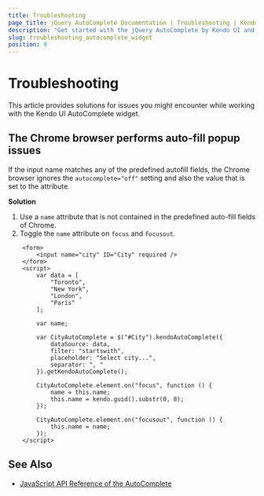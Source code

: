 ```yaml
---
title: Troubleshooting
page_title: jQuery AutoComplete Documentation | Troubleshooting | Kendo UI AutoComplete
description: "Get started with the jQuery AutoComplete by Kendo UI and learn how to deal with issues you may encounter while using the widget."
slug: troubleshooting_autocomplete_widget
position: 9
---
```


# Troubleshooting

This article provides solutions for issues you might encounter while working with the Kendo UI AutoComplete widget.

## The Chrome browser performs auto-fill popup issues

If the input name matches any of the predefined autofill fields, the Chrome browser ignores the `autocomplete="off"` setting and also the value that is set to the attribute.

**Solution**

1. Use a `name` attribute that is not contained in the predefined auto-fill fields of Chrome.
1. Toggle the `name` attribute on `focus` and `focusout`.

```
    <form>
        <input name="city" ID="City" required />
    </form>
    <script>
        var data = [
            "Toronto",
            "New York",
            "London",
            "Paris"
        ];

        var name;

        var CityAutoComplete = $("#City").kendoAutoComplete({
            dataSource: data,
            filter: "startswith",
            placeholder: "Select city...",
            separator: ", "
        }).getKendoAutoComplete();

        CityAutoComplete.element.on("focus", function () {
            name = this.name;
            this.name = kendo.guid().substr(0, 8);
        });
        
        CityAutoComplete.element.on("focusout", function () {
            this.name = name;
        });
    </script>
```

## See Also

* [JavaScript API Reference of the AutoComplete](/api/javascript/ui/autocomplete)
